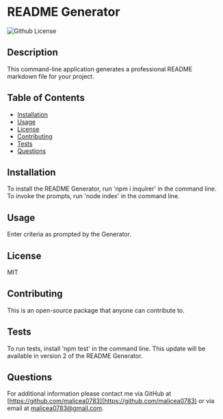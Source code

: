 # README Generator
![Github License](https://img.shields.io/badge/License-MIT-yellow.svg)
## Description
This command-line application generates a professional README markdown file for your project.
## Table of Contents
* [Installation](#Installation)
* [Usage](#Usage)
* [License](#License)
* [Contributing](#Contributing)
* [Tests](#Tests)
* [Questions](#Questions)
## Installation
To install the README Generator, run 'npm i inquirer' in the command line. To invoke the prompts, run 'node index' in the command line.
## Usage
Enter criteria as prompted by the Generator.
## License
MIT
## Contributing
This is an open-source package that anyone can contribute to.
## Tests
To run tests, install 'npm test' in the command line. This update will be available in version 2 of the README Generator.
## Questions
For additional information please contact me via GitHub at [https://github.com/malicea0783](https://github.com/malicea0783) or via email at [malicea0783@gmail.com](mailto:malicea0783@gmail.com?subject=[GitHub]%README%Generator).